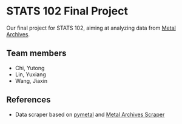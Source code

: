 # STATS 102 Final Project

Our final project for STATS 102, aiming at analyzing data from [Metal Archives](http://www.metal-archives.com/).

## Team members

- Chi, Yutong
- Lin, Yuxiang
- Wang, Jiaxin

## References

- Data scraper based on [pymetal](https://github.com/OpenJarbas/pymetal) and [Metal Archives Scraper](https://github.com/jonchar/ma-scraper)
